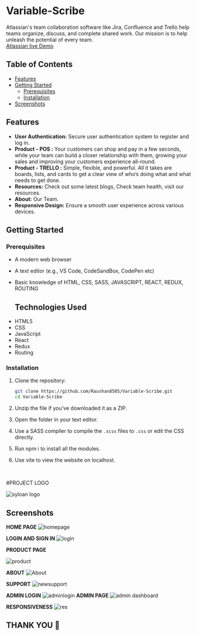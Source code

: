 # Variable-Scribe

Atlassian's team collaboration software like Jira, Confluence and Trello help teams organize, discuss, and complete shared work. Our mission is to help unleash the potential of every team.
 <br>
 [Atlassian live Demo](frolicking-sopapillas-3d5b65.netlify.app/)


## Table of Contents
- [Features](#features)
- [Getting Started](#getting-started)
  - [Prerequisites](#prerequisites)
  - [Installation](#installation)
- [Screenshots](#Screenshots)

## Features

- **User Authentication:** Secure user authentication system to register and log in.
- **Product - POS :** Your customers can shop and pay in a few seconds, while your team can build a closer relationship with them, growing your sales and improving your customers experience all-round.
- **Product - TRELLO :** Simple, flexible, and powerful. All it takes are boards, lists, and cards to get a clear view of who’s doing what and what needs to get done.
- **Resources:** Check out some latest blogs, Check team health, visit our resources.
- **About:** Our Team.
- **Responsive Design:** Ensure a smooth user experience across various devices.


## Getting Started

### Prerequisites
- A modern web browser
- A text editor (e.g., VS Code, CodeSandBox, CodePen etc)
- Basic knowledge of HTML, CSS, SASS, JAVASCRIPT, REACT, REDUX, ROUTING

  ## Technologies Used
<ul>
<li>HTML5</li>
<li>CSS</li>
<li>JavaScript</li>
<li>React</li> 
<li>Redux</li> 
<li>Routing</li> 
</ul>

### Installation

1. Clone the repository:

   ```bash
   git clone https://github.com/Raushan8505/Variable-Scribe.git
   cd Variable-Scribe
2. Unzip the file if you've downloaded  it as a ZIP.
3. Open the folder in your text editor.
4. Use a SASS compiler to compile the `.scss` files to `.css` or edit the CSS directly.
5. Run npm i to install all the modules.
6. Use vite to view the website on localhost.

   <br>

#PROJECT LOGO
<br>

![syloan logo](https://github.com/heyyrahul/python-magician-6789/assets/79692865/137f6416-f173-4328-987f-aa36d3ef86f3)

## Screenshots
**HOME PAGE**
![homepage](https://github.com/heyyrahul/python-magician-6789/assets/79692865/c506c1b7-e63b-4dcd-98bf-33ccdd4b73a6)


**LOGIN AND SIGN IN**
![login](https://github.com/heyyrahul/python-magician-6789/assets/79692865/e2492239-d727-411f-922e-3f6669270593)




**PRODUCT PAGE**

![product](https://github.com/heyyrahul/python-magician-6789/assets/79692865/731aaa44-83f8-458a-a7af-e712f89e7cce)




**ABOUT**
![About](https://github.com/heyyrahul/python-magician-6789/assets/79692865/312e668b-561a-4a2f-bb9b-4f9805feafa2)


**SUPPORT**
![newsupport](https://github.com/heyyrahul/python-magician-6789/assets/79692865/d9e531f2-74df-4a61-8bb7-4e701096b3c2)


**ADMIN LOGIN**
![adminlogin](https://github.com/heyyrahul/python-magician-6789/assets/79692865/3b1e8269-4e35-42a2-9898-db793a9c0199)
**ADMIN PAGE**
![admin dashboard](https://github.com/heyyrahul/vivid-roll-405/assets/79692865/d8e7eb3b-c80c-4058-91a4-1780249d726f)

**RESPONSIVENESS**
![res](https://github.com/heyyrahul/vivid-roll-405/assets/79692865/cb99fa72-bdb1-4b88-86cd-cbdb04f8fea9)

## THANK YOU 🙏

